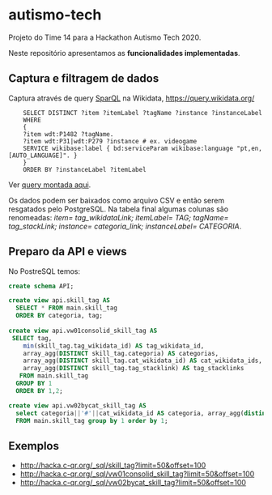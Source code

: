 # autismo-tech
Projeto do Time 14 para a Hackathon Autismo Tech 2020.

Neste repositório apresentamos as **funcionalidades implementadas**.

## Captura e filtragem de dados 

Captura através de query [SparQL](https://en.wikipedia.org/wiki/SPARQL)  na Wikidata, https://query.wikidata.org/
```sparql
	SELECT DISTINCT ?item ?itemLabel ?tagName ?instance ?instanceLabel
	WHERE
	{
	?item wdt:P1482 ?tagName.
	?item wdt:P31|wdt:P279 ?instance # ex. videogame
	SERVICE wikibase:label { bd:serviceParam wikibase:language "pt,en,[AUTO_LANGUAGE]". }
	}
	ORDER BY ?instanceLabel ?itemLabel
```
Ver [query montada aqui](https://query.wikidata.org/#%09SELECT%20DISTINCT%20%3Fitem%20%3FitemLabel%20%3FtagName%20%3Finstance%20%3FinstanceLabel%0A%09WHERE%0A%09%7B%09%09%0A%09%3Fitem%20wdt%3AP1482%20%3FtagName.%0A%09%3Fitem%20wdt%3AP31%7Cwdt%3AP279%20%3Finstance%20%23%20ex.%20videogame%0A%09SERVICE%20wikibase%3Alabel%20%7B%20bd%3AserviceParam%20wikibase%3Alanguage%20%22pt%2Cen%2C%5BAUTO_LANGUAGE%5D%22.%20%7D%0A%09%7D%0A%09ORDER%20BY%20%3FinstanceLabel%20%3FitemLabel%0ALIMIT%20500).

Os dados podem ser baixados como arquivo CSV e então serem resgatados pelo PostgreSQL. Na tabela final algumas colunas são renomeadas:
 *item=	tag_wikidataLink; 		itemLabel=	TAG;	tagName=	tag_stackLink;		instance=	categoria_link;		instanceLabel=	CATEGORIA*.
  
<!-- Dica de busca na Wikidata:		https://opendata.stackexchange.com/questions/16143/filtering-wikidata-search	-->

## Preparo da API e views

No PostreSQL temos:
```sql
create schema API;

create view api.skill_tag AS 
  SELECT * FROM main.skill_tag
  ORDER BY categoria, tag;
  
create view api.vw01consolid_skill_tag AS
 SELECT tag,
    min(skill_tag.tag_wikidata_id) AS tag_wikidata_id,
    array_agg(DISTINCT skill_tag.categoria) AS categorias,
    array_agg(DISTINCT skill_tag.cat_wikidata_id) AS cat_wikidata_ids,
    array_agg(DISTINCT skill_tag.tag_stacklink) AS tag_stacklinks
   FROM main.skill_tag
  GROUP BY 1
  ORDER BY 1,2;

create view api.vw02bycat_skill_tag AS 
  select categoria||'#'||cat_wikidata_id AS categoria, array_agg(distinct tag||'#'||tag_wikidata_id) as tags
  FROM main.skill_tag group by 1 order by 1;
```

## Exemplos

* http://hacka.c-qr.org/_sql/skill_tag?limit=50&offset=100
* http://hacka.c-qr.org/_sql/vw01consolid_skill_tag?limit=50&offset=100
* http://hacka.c-qr.org/_sql/vw02bycat_skill_tag?limit=50&offset=100


			
      
      
